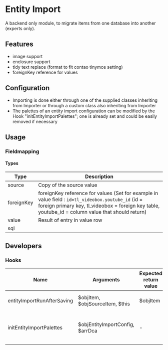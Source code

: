 # Entity Import

A backend only module, to migrate items from one database into another (experts only).

## Features

- image support
- enclosure support
- tidy text replace (format to fit contao tinymce setting)
- foreignKey reference for values

## Configuration

- Importing is done either through one of the supplied classes inheriting from Importer or through a custom class
  also inheriting from Importer
- The palettes of an entity import configuration can be modified by the Hook "initEntityImportPalettes"; one is already set
  and could be easily removed if necessary
  
## Usage

### Fieldmapping

#### Types
|Type      |Description|
|----------|-----------|
|source    |Copy of the source value|
|foreignKey|foreignKey reference for values (Set for example in value field : `id=tl_videobox.youtube_id` (id = foreign primary key, tl_videobox = foreign key table, youtube_id = column value that should return)           |
|value     |Result of entry in value row|
|sql       |           |

## Developers 

### Hooks

Name | Arguments | Expected return value | Description
---- | --------- | --------------------- | -----------
entityImportRunAfterSaving | $objItem, $objSourceItem, $this | $objItem | Triggered after saving entity
initEntityImportPalettes | $objEntityImportConfig, $arrDca | - | Modify the palettes of an entity import configuration